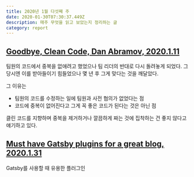 ```yaml
---
title: 2020년 1월 다섯째 주
date: 2020-01-30T07:30:37.449Z
description: 매주 무엇을 읽고 보았는지 정리하는 글
category: report
---
```


## [Goodbye, Clean Code, Dan Abramov, 2020.1.11](https://overreacted.io/ko/goodbye-clean-code/?utm_source=gaerae.com&utm_campaign=%EA%B0%9C%EB%B0%9C%EC%9E%90%EC%8A%A4%EB%9F%BD%EB%8B%A4&utm_medium=social)

팀원의 코드에서 중복을 없애려고 했었으나 팀 리더의 반대로 다시 돌려놓게 되었다.
그 당시엔 이를 받아들이기 힘들었으나 몇 년 후 그게 맞다는 것을 깨달았다.

그 이유는

- 팀원의 코드를 수정하는 일에 팀원과 사전 협의가 없었다는 점
- 코드에 중복이 없어진다고 그게 꼭 좋은 코드가 된다는 것은 아닌 점

클린 코드를 지향하며 중복을 제거하거나 깔끔하게 짜는 것에 집착하는 건 좋지 않다고 얘기하고 있다.

## [Must have Gatsby plugins for a great blog, 2020.1.31](https://www.inkoop.io/blog/must-have-gatsby-plugins-for-a-great-blog/)

Gatsby를 사용할 때 유용한 플러그인
